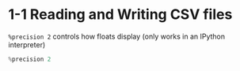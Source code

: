 # 1-1 Reading and Writing CSV files

`%precision 2` controls how floats display (only works in an IPython interpreter)


```python
%precision 2
```
